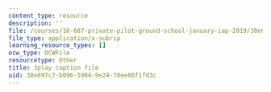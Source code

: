 ```yaml
---
content_type: resource
description: ''
file: /courses/16-687-private-pilot-ground-school-january-iap-2019/38e697c7b09659849e2478ee86f1fd3c_kiCNa95DnnE.vtt
file_type: application/x-subrip
learning_resource_types: []
ocw_type: OCWFile
resourcetype: Other
title: 3play caption file
uid: 38e697c7-b096-5984-9e24-78ee86f1fd3c
---
```

